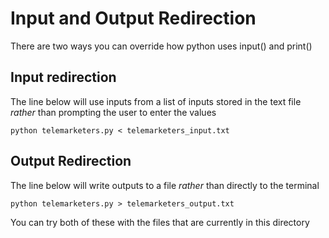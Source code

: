 # Input and Output Redirection 
There are two ways you can override how python uses input() and print()

## Input redirection
The line below will use inputs from a list of inputs stored in the text file _rather_ than prompting the user to enter the values

`python telemarketers.py < telemarketers_input.txt`


## Output Redirection
The line below will write outputs to a file _rather_ than directly to the terminal

`python telemarketers.py > telemarketers_output.txt`

You can try both of these with the files that are currently in this directory
